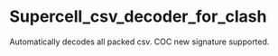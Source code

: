 # Supercell_csv_decoder_for_clash
Automatically decodes all packed csv. COC new signature supported.
